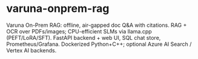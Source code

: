 # varuna-onprem-rag
Varuna On-Prem RAG: offline, air-gapped doc Q&amp;A with citations. RAG + OCR over PDFs/images; CPU-efficient SLMs via llama.cpp (PEFT/LoRA/SFT). FastAPI backend + web UI, SQL chat store, Prometheus/Grafana. Dockerized Python+C++; optional Azure AI Search / Vertex AI backends.
